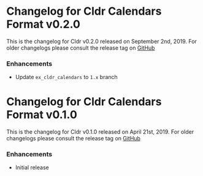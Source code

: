 # Changelog for Cldr Calendars Format v0.2.0

This is the changelog for Cldr v0.2.0 released on September 2nd, 2019.  For older changelogs please consult the release tag on [GitHub](https://github.com/kipcole9/cldr_calendars_html/tags)

### Enhancements

* Update `ex_cldr_calendars` to `1.x` branch

# Changelog for Cldr Calendars Format v0.1.0

This is the changelog for Cldr v0.1.0 released on April 21st, 2019.  For older changelogs please consult the release tag on [GitHub](https://github.com/kipcole9/cldr_calendars_html/tags)

### Enhancements

* Initial release
